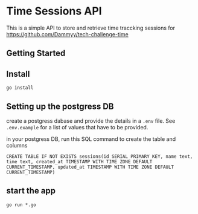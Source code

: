 # <h1>Time Sessions API</h1>

This is a simple API to store and retrieve time traccking sessions for https://github.com/Dammyy/tech-challenge-time  

## Getting Started

## Install
  `go install`

## Setting up the postgress DB
create a postgress dabase and provide the details in a `.env` file.
See `.env.example` for a list of values that have to be provided.

in your postgress DB, run this SQL command to create the table and columns 

```CREATE TABLE IF NOT EXISTS sessions(id SERIAL PRIMARY KEY, name text, time text, created_at TIMESTAMP WITH TIME ZONE DEFAULT CURRENT_TIMESTAMP, updated_at TIMESTAMP WITH TIME ZONE DEFAULT CURRENT_TIMESTAMP)```

## start the app
 `go run *.go`